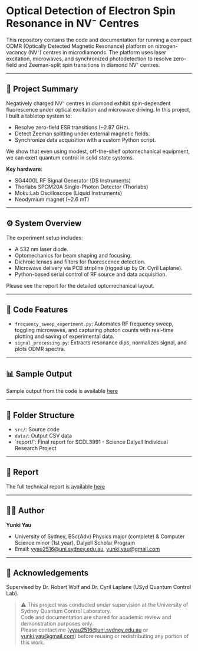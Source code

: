 # Optical Detection of Electron Spin Resonance in NV⁻ Centres

This repository contains the code and documentation for running a compact ODMR (Optically Detected Magnetic Resonance) platform on nitrogen-vacancy (NV⁻) centres in microdiamonds. The platform uses laser excitation, microwaves, and synchronized photodetection to resolve zero-field and Zeeman-split spin transitions in diamond NV⁻ centres.

---

## 🔬 Project Summary

Negatively charged NV⁻ centres in diamond exhibit spin-dependent fluorescence under optical excitation and microwave driving. In this project, I built a tabletop system to:

- Resolve zero-field ESR transitions (~2.87 GHz).
- Detect Zeeman splitting under external magnetic fields.
- Synchronize data acquisition with a custom Python script.

We show that even using modest, off-the-shelf optomechanical equipment, we can exert quantum control in solid state systems.

**Key hardware**:  
- SG4400L RF Signal Generator (DS Instruments)
- Thorlabs SPCM20A Single-Photon Detector (Thorlabs)
- Moku:Lab Oscilloscope (Liquid Instruments)
- Neodymium magnet (~2.6 mT)

---

## ⚙️ System Overview

The experiment setup includes:
- A 532 nm laser diode.
- Optomechanics for beam shaping and focusing.
- Dichroic lenses and filters for fluorescence detection.
- Microwave delivery via PCB stripline (rigged up by Dr. Cyril Laplane).
- Python-based serial control of RF source and data acquisition.

Please see the report for the detailed optomechanical layout.

---

## 🧠 Code Features

- `frequency_sweep_experiment.py`: Automates RF frequency sweep, toggling microwaves, and capturing photon counts with real-time plotting and saving of experimental data.
- `signal_processing.py`: Extracts resonance dips, normalizes signal, and plots ODMR spectra.

---

## 📊 Sample Output

Sample output from the code is available [here](./data/1MHz_sweep_10dbm.png)

---

## 📁 Folder Structure

- `src/`: Source code
- `data/`: Output CSV data
- `report/': Final report for SCDL3991 - Science Dalyell Individual Research Project

---

## 📜 Report

The full technical report is available [here](./report/Yunki_Dalyell_Report_23JUNE25.pdf) 

---

## 🧑‍💻 Author

**Yunki Yau**  
- University of Sydney, BSc(Adv) Physics major (complete) & Computer Science minor (1st year), Dalyell Scholar Program
- Email: yyau2516@uni.sydney.edu.au, yunki.yau@gmail.com

---

## 🧪 Acknowledgements

Supervised by Dr. Robert Wolf and Dr. Cyril Laplane (USyd Quantum Control Lab).

> ⚠️ This project was conducted under supervision at the University of Sydney Quantum Control Laboratory.  
> Code and documentation are shared for academic review and demonstration purposes only.  
> Please contact me (yyau2516@uni.sydney.edu.au or yunki.yau@gmail.com) before reusing or redistributing any portion of this work.



